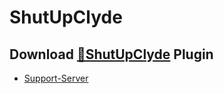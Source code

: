 # ShutUpClyde
## Download [**🔽ShutUpClyde**](https://betterdiscord.net/ghdl?url=https://raw.githubusercontent.com/Strencher/BetterDiscordStuff/master/ShutUpClyde/ShutUpClyde.plugin.js) Plugin
 - [Support-Server](https://discord.gg/gvA2ree)